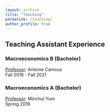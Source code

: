 ```yaml
---
layout: archive
title: "Teaching"
permalink: /teaching/
author_profile: true
---
```


## Teaching Assistant Experience

### Macroeconomics B (Bachelor)
<ins>Professor</ins>: Antoine Camous <br/>
Fall 2019 - Fall 2021

### Macroeconomics A (Bachelor)
<ins>Professor</ins>: Minchul Yum <br/>
Spring 2019